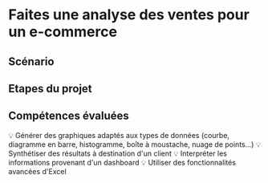 # Faites une analyse des ventes pour un e-commerce

## Scénario

## Etapes du projet

## Compétences évaluées
:bulb: Générer des graphiques adaptés aux types de données (courbe, diagramme en barre, histogramme, boîte à moustache, nuage de points...)
:bulb: Synthétiser des résultats à destination d'un client
:bulb: Interpréter les informations provenant d'un dashboard
:bulb: Utiliser des fonctionnalités avancées d'Excel




